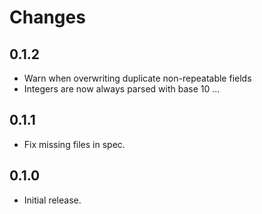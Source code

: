 # Changes

## 0.1.2

* Warn when overwriting duplicate non-repeatable fields
* Integers are now always parsed with base 10 ...

## 0.1.1

* Fix missing files in spec.

## 0.1.0

* Initial release.
